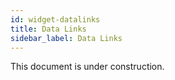 ```yaml
---
id: widget-datalinks
title: Data Links
sidebar_label: Data Links
---
```


This document is under construction.
